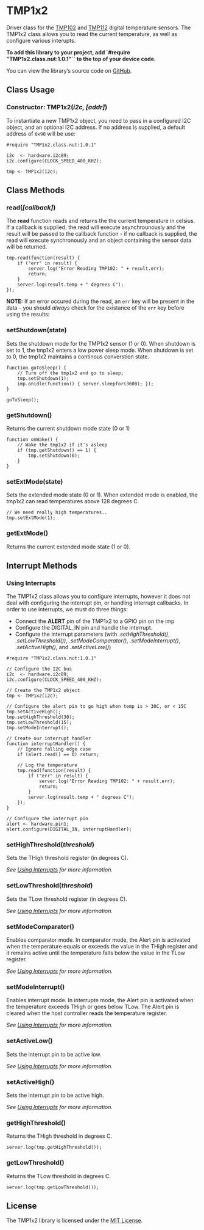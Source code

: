 # TMP1x2

Driver class for the [TMP102](http://www.ti.com.cn/cn/lit/ds/symlink/tmp102.pdf) and [TMP112](http://www.ti.com/lit/ds/symlink/tmp112.pdf) digital temperature sensors. The TMP1x2 class allows you to read the current temperature, as well as configure various interupts.

**To add this library to your project, add `#require "TMP1x2.class.nut:1.0.1"`` to the top of your device code.**

You can view the library’s source code on [GitHub](https://github.com/electricimp/tmp1x2/tree/v1.0.1).


## Class Usage

### Constructor: TMP1x2(*i2c, [addr]*)

To instantiate a new TMP1x2 object, you need to pass in a configured I2C object, and an optional I2C address. If no address is supplied, a default address of ```0x90``` will be use:

```squirrel
#require "TMP1x2.class.nut:1.0.1"

i2c  <- hardware.i2c89;
i2c.configure(CLOCK_SPEED_400_KHZ);

tmp <- TMP1x2(i2c);
```

## Class Methods

### read(*[callback]*)

The **read** function reads and returns the the current temperature in celsius. If a callback is supplied, the read will execute asynchrounously and the result will be passed to the callback function - if no callback is supplied, the read will execute synchronously and an object containing the sensor data will be returned.

```squirrel
tmp.read(function(result) {
    if ("err" in result) {
        server.log("Error Reading TMP102: " + result.err);
        return;
    }
    server.log(result.temp + " degrees C");
});
```

**NOTE:** If an error occured during the read, an ```err``` key will be present in the data - you should *always* check for the existance of the ```err``` key before using the results:

### setShutdown(state)

Sets the shutdown mode for the TMP1x2 sensor (1 or 0). When shutdown is set to 1, the tmp1x2 enters a low power sleep mode. When shutdown is set to 0, the tmp1x2 maintains a continous converstion state.

```squirrel
function goToSleep() {
    // Turn off the tmp1x2 and go to sleep;
    tmp.setShutdown(1);
    imp.onidle(function() { server.sleepfor(3600); });
}

goToSleep();
```

### getShutdown()

Returns the current shutdown mode state (0 or 1)

```squirrel
function onWake() {
    // Wake the tmp1x2 if it's asleep
    if (tmp.getShutdown() == 1) {
        tmp.setShutdown(0);
    }
}
```

### setExtMode(state)

Sets the extended mode state (0 or 1). When extended mode is enabled, the tmp1x2 can read temperatures above 128 degrees C.

```squirrel
// We need really high temperatures..
tmp.setExtMode(1);
```

### getExtMode()

Returns the current extended mode state (1 or 0).

## Interrupt Methods

### Using Interrupts

The TMP1x2 class allows you to configure interrupts, however it does not deal with configuring the interrupt pin, or handling interrupt callbacks. In order to use interrupts, we must do three things:

- Connect the **ALERT** pin of the TMP1x2 to a GPIO pin on the imp
- Configure the DIGITAL_IN pin and handle the interrupt.
- Configure the interrupt parameters (with *.setHighThreshold()*, *.setLowThreshold())*, *.setModeComparator()*, *.setModeInterrupt()*, *.setActiveHigh()*, and *.setActiveLow()*)

```squirrel
#require "TMP1x2.class.nut:1.0.1"

// Configure the I2C bus
i2c  <- hardware.i2c89;
i2c.configure(CLOCK_SPEED_400_KHZ);

// Create the TMP1x2 object
tmp <- TMP1x2(i2c);

// Configure the alert pin to go high when temp is > 30C, or < 15C
tmp.setActiveHigh();
tmp.setHighThreshold(30);
tmp.setLowThreshold(15);
tmp.setModeInterrupt();

// Create our interrupt handler
function interruptHandler() {
    // Ignore falling edge case
    if (alert.read() == 0) return;

    // Log the temperature
    tmp.read(function(result) {
        if ("err" in result) {
            server.log("Error Reading TMP102: " + result.err);
            return;
        }
        server.log(result.temp + " degrees C");
    });
}

// Configure the interrupt pin
alert <- hardware.pin1;
alert.configure(DIGITAL_IN, interruptHandler);
```

### setHighThreshold(*threshold*)

Sets the THigh threshold register (in degrees C).

*See [Using Interrupts](#using-interrupts) for more information.*

### setLowThreshold(*threshold*)

Sets the TLow threshold register (in degrees C).

*See [Using Interrupts](#using-interrupts) for more information.*

### setModeComparator()

Enables comparator mode. In comparator mode, the Alert pin is activated when the temperature equals or exceeds the value in the THigh register and it remains active until the temperature falls below the value in the TLow register.

*See [Using Interrupts](#using-interrupts) for more information.*

### setModeInterrupt()

Enables interrupt mode. In interrupte mode, the Alert pin is activated when the temperature exceeds THigh or goes below TLow. The Alert pin is cleared when the host controller reads the temperature register.

*See [Using Interrupts](#using-interrupts) for more information.*

### setActiveLow()

Sets the interrupt pin to be active low.

*See [Using Interrupts](#using-interrupts) for more information.*

### setActiveHigh()

Sets the interrupt pin to be active high.

*See [Using Interrupts](#using-interrupts) for more information.*

### getHighThreshold()

Returns the THigh threshold in degrees C.

```squirrel
server.log(tmp.getHighThreshold());
```

### getLowThreshold()

Returns the TLow threshold in degrees C.

```squirrel
server.log(tmp.getLowThreshold());
```

## License

The TMP1x2 library is licensed under the [MIT License](https://github.com/electricimp/TMP1x2/blob/master/LICENSE).
 
